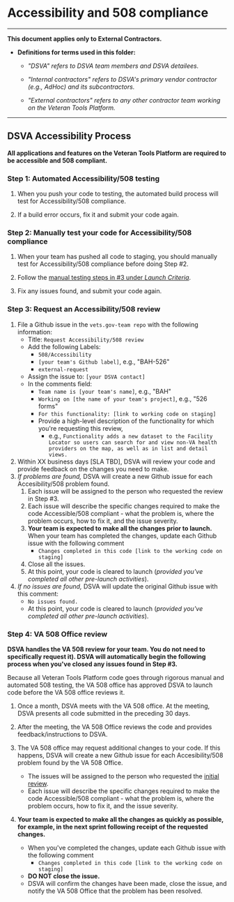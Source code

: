 # Accessibility and 508 compliance

<hr>

**This document applies only to External Contractors.**

* **Definitions for terms used in this folder:**

  * *"DSVA" refers to DSVA team members and DSVA detailees.*

  * *"Internal contractors" refers to DSVA's primary vendor contractor (e.g., AdHoc) and its subcontractors.*

  * *"External contractors" refers to any other contractor team working on the Veteran Tools Platform.*

<hr>


## DSVA Accessibility Process

**All applications and features on the Veteran Tools Platform are required to be accessible and 508 compliant.** 

### Step 1: Automated Accessibility/508 testing

1. When you push your code to testing, the automated build process will test for Accessibility/508 compliance.

1. If a build error occurs, fix it and submit your code again.


### Step 2: Manually test your code for Accessibility/508 compliance

1. When your team has pushed all code to staging, you should manually test for Accessibility/508 compliance before doing Step #2.

1. Follow the [manual testing steps in #3 under *Launch Criteria*](https://github.com/department-of-veterans-affairs/vets.gov-team/blob/master/Work%20Practices/Accessibility%20and%20508/a11y-508-launch-guidelines.md#launch-criteria).

1. Fix any issues found, and submit your code again.


### Step 3: Request an Accessibility/508 review

1. File a Github issue in the ```vets.gov-team repo``` with the following information:
    * Title: ```Request Accessibility/508 review```
    * Add the following Labels: 
      * ```508/Accessibility```
      * ```[your team's Github label]```, e.g., "BAH-526"
      * ```external-request```
    * Assign the issue to: ```[your DSVA contact]```
    * In the comments field: 
      * ```Team name is [your team's name]```, e.g., "BAH"
      * ```Working on [the name of your team's project]```, e.g., "526 forms"
      * ```For this functionality: [link to working code on staging]``` 
      * Provide a high-level description of the functionality for which you're requesting this review, 
        * e.g., ```Functionality adds a new dataset to the Facility Locator so users can search for and view non-VA health providers on the map, as well as in list and detail views.```     
1. Within XX business days [SLA TBD], DSVA will review your code and provide feedback on the changes you need to make.
1. *If problems are found,* DSVA will create a new Github issue for each Accesibility/508 problem found. 
    1. Each issue will be assigned to the person who requested the review in Step #3. 
    1. Each issue will describe the specific changes required to make the code Accessible/508 compliant - what the problem is, where the problem occurs, how to fix it, and the issue severity.
    1. **Your team is expected to make all the changes prior to launch.** When your team has completed the changes, update each Github issue with the following comment
        * ```Changes completed in this code [link to the working code on staging]```
    1. Close all the issues.
    1. At this point, your code is cleared to launch (*provided you've completed all other pre-launch activities*).
1. *If no issues are found,* DSVA will update the original Github issue with this comment:
    * ```No issues found.```
    * At this point, your code is cleared to launch (*provided you've completed all other pre-launch activities*).


### Step 4: VA 508 Office review

**DSVA handles the VA 508 review for your team. You do not need to specifically request it). DSVA will automatically begin the following process when you've closed any issues found in Step #3.**

Because all Veteran Tools Platform code goes through rigorous manual and automated 508 testing, the VA 508 office has approved DSVA to launch code before the VA 508 office reviews it. 

1. Once a month, DSVA meets with the VA 508 office. At the meeting, DSVA presents all code submitted in the preceding 30 days.

1. After the meeting, the VA 508 Office reviews the code and provides feedback/instructions to DSVA.

1. The VA 508 office may request additional changes to your code. If this happens, DSVA will create a new Github issue for each Accesibility/508 problem found by the VA 508 Office.
    * The issues will be assigned to the person who requested the [initial review](#request-an-accessibility508-review).
    * Each issue will describe the specific changes required to make the code Accessible/508 compliant - what the problem is, where the problem occurs, how to fix it, and the issue severity. 

1. **Your team is expected to make all the changes as quickly as possible, for example, in the next sprint following receipt of the requested changes.**
    * When you've completed the changes, update each Github issue with the following comment
      * ```Changes completed in this code [link to the working code on staging]```
    * **DO NOT close the issue.**
    * DSVA will confirm the changes have been made, close the issue, and notify the VA 508 Office that the problem has been resolved.